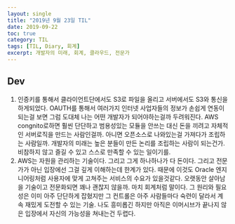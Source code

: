 ```yaml
---
layout: single
title: "2019년 9월 23일 TIL"
date: 2019-09-22
toc: true
category: TIL
tags: [TIL, Diary, 회계]
excerpt: 개발자의 미래, 회계, 클라우드, 전문가
---
```


## Dev
1. 인증키를 통해서 클라이언트단에서도 S3로 파일을 올리고 서버에서도 S3와 통신을 하게되었다. OAUTH를 통해서 여러가지 인터넷 사업자들의 정보가 손쉽게 연동이 되는걸 보면 그럼 도대체 나는 어떤 개발자가 되어야하는걸까 두려워진다. AWS congnito로하면 훨씬 단단하고 범용성있는 모듈을 안쓰는 대신 돈을 끼려고 자체적인 서버로직을 만드는 사람인걸까. 아니면 오픈소스로 나와있는걸 가져다가 조립하는 사람일까. 개발자의 미래는 높은 분들이 만든 논리를 조립하는 사람이 되는건가. 비참하지 않고 즐길 수 있고 스스로 만족할 수 있는 일이기를.
2. AWS는 자원을 관리하는 기술이다. 그리고 그게 하나하나가 다 돈이다. 그리고 전문가가 아닌 입장에선 그걸 깊게 이해하는데 한계가 있다. 때문에 이것도 Oracle 엔지니어링처럼 사용자에 맞게 고쳐주는 서비스의 수요가 있을것같다. 오랫동안 살아남을 기술이고 전문화되면 꽤나 괜찮지 않을까. 마치 회계처럼 말이다. 그 원리와 필요성은 이미 아주 단단하게 잡혔지만 그 컨트롤은 아주 사람들마다 숙련이 달라서 계속 재밌게 도전할 수 있는 기술. 나도 흥미롭긴 하지만 아직은 이머시브가 끝나지 않은 입장에서 자신의 가능성을 쳐내는건 두렵다.
  